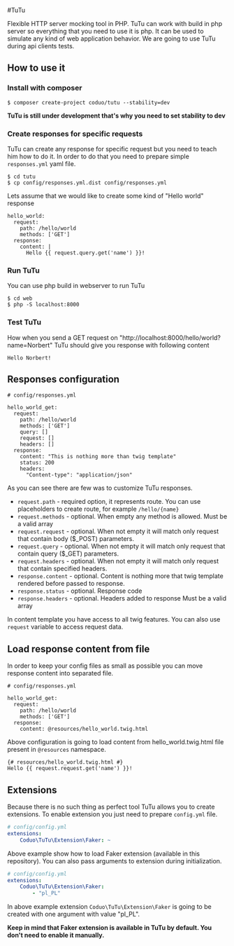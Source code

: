 #TuTu

Flexible HTTP server mocking tool in PHP. TuTu can work with build in php server so everything that you need to use it is php.
It can be used to simulate any kind of web application behavior. We are going to use TuTu during api clients tests.

## How to use it

### Install with composer

```
$ composer create-project coduo/tutu --stability=dev
```

**TuTu is still under development that's why you need to set stability to dev**

### Create responses for specific requests

TuTu can create any response for specific request but you need to teach him how to do it.
In order to do that you need to prepare simple ``responses.yml`` yaml file.

```
$ cd tutu
$ cp config/responses.yml.dist config/responses.yml
```

Lets assume that we would like to create some kind of "Hello world" response

```
hello_world:
  request:
    path: /hello/world
    methods: ['GET']
  response:
    content: |
      Hello {{ request.query.get('name') }}!
```

### Run TuTu

You can use php build in webserver to run TuTu

```
$ cd web
$ php -S localhost:8000
```

### Test TuTu

How when you send a GET request on "http://localhost:8000/hello/world?name=Norbert" TuTu should give you response
with following content

```Hello Norbert!```

## Responses configuration

```
# config/responses.yml

hello_world_get:
  request:
    path: /hello/world
    methods: ['GET']
    query: []
    request: []
    headers: []
  response:
    content: "This is nothing more than twig template"
    status: 200
    headers:
      "Content-type": "application/json"
```

As you can see there are few was to customize TuTu responses.

* ``request.path`` - required option, it represents route. You can use placeholders to create route, for example ``/hello/{name}``
* ``request.methods`` - optional. When empty any method is allowed. Must be a valid array
* ``request.request`` - optional. When not empty it will match only request that contain body ($_POST) parameters.
* ``request.query`` - optional. When not empty it will match only request that contain query ($_GET) parameters.
* ``request.headers`` - optional. When not empty it will match only request that contain specified headers.
* ``response.content`` - optional. Content is nothing more that twig template rendered before passed to response.
* ``response.status`` - optional. Response code
* ``response.headers`` - optional. Headers added to response Must be a valid array

In content template you have access to all twig features. You can also use ``request`` variable to access request data.

## Load response content from file

In order to keep your config files as small as possible you can move response content into separated file.

```
# config/responses.yml

hello_world_get:
  request:
    path: /hello/world
    methods: ['GET']
  response:
    content: @resources/hello_world.twig.html
```

Above configuration is going to load content from hello_world.twig.html file present in ``@resources`` namespace.

```
{# resources/hello_world.twig.html #}
Hello {{ request.request.get('name') }}!
```

## Extensions

Because there is no such thing as perfect tool TuTu allows you to create extensions.
To enable extension you just need to prepare ``config.yml`` file.

```yml
# config/config.yml
extensions:
    Coduo\TuTu\Extension\Faker: ~
```

Above example show how to load Faker extension (available in this repository).
You can also pass arguments to extension during initialization.

```yml
# config/config.yml
extensions:
    Coduo\TuTu\Extension\Faker:
        - "pl_PL"
```

In above example extension ``Coduo\TuTu\Extension\Faker`` is going to be created with one argument with value "pl_PL".

**Keep in mind that Faker extension is available in TuTu by default. You don't need to enable it manually.**
